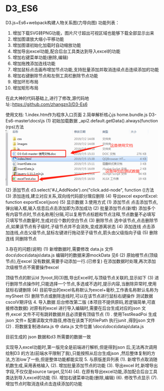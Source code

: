 # D3_ES6
D3.js+Es6+webpack构建人物关系图(力导向图)
功能列表：
1. 增加下载SVG转PNG功能，图片尺寸超出可视区域也能够下载全部显示出来
2. 增加图谱放大缩小平移功能
3. 增加图谱初始化加载时自动缩放功能
4. 增加导出excel功能,配合后台工具类达到导入excel的功能
5. 增加右键菜单功能(删除,编辑)
6. 增加拖拽添加连线功能
7. 增加鼠标点击画布增加节点功能,支持批量添加并取消连续点击连续添加的功能
8. 增加右键删除节点和左侧工具栏删除节点功能
9. 增加环形布局
10. 增加矩形布局

在此大神的代码基础上,进行了修改,源代码地址::https://github.com/zhangzn3/D3-Es6   

使用文档:
1.index.htm作为程序入口页面 
2.简单解析核心js  home.bundle.js      D3-Es6-master\docs\js
(1) 初始加载数据 _api2.default.getData().always(function (rps)方法
![Image](https://github.com/f2733938/img-folder/blob/master/1226716-20190712090417411-1558682042.png)
(2) 添加节点  d3.select('#J_AddNode').on("click.add-node", function ()方法
(3) 添加连线,建立对应关系,双向线代码部分理应删除
(4) 导出excel  exportExcel: function exportExcel(json)
(5) 显示数据
3.使用方式
(1)  添加节点
     点击添加节点,弹出输入框,输入信息后点击添加即为添加成功
(2)  批量添加节点(新增)
  添加多个有内容节点时,节点名称用|分隔,可以复用节点标题和节点注释,节点数量不必填写
  只填写节点数量时,生成对应个数的空白节点
(3)  删除节点
     选中该节点,点击删除节点,如果该节点有子级时,子级节点并不会消失,变成游离状态
(4)  添加连线
     点击添加连线,点击父级节点,鼠标左键进行拖动至子级节点,箭头由父级指向子级
(5)  删除连线
     同删除节点

3.存在的问题(说明)
(1) 新增数据时,需要修改 data.js 文件 docs\docs\datajs\data.js
编辑时的数据来源mockData 见6
(2) 原始根节点(顶级节点),在excel 没有数据,需要手动添加一行.(已修复)
在添加数据时处理,再次添加次级根节点不需要操作excel

顶级节点的默认Id 为root,同(3)图,导出Excel时,与顶级节点关联的,显示如下
(3) 进行删除节点操作时,只能选择一个节点,多选或不选时,提示内容,当删除异常时,使用鼠标右键删除
(4) 目前导出的excel名称默认为excel+毫秒,工作表名称默认名称为mySheet
(5) 删除节点或删除连线时,可以在该节点进行鼠标右键操作
  测试数据   cscoIV期评估
4.  导入数据  后台修改第二版  (本项目不提供原码,若逻辑简单,可直接修改数据)
 对原有的excel 进行导入编辑时,需要在后台生成对应的json 文件,excel 文件不可有跳转数据并且必须要有顶级节点
 (1) .  使用TestReadPoi 生成json 文件=
       配置读取文件路径,修改在该类下的filePath
   执行junit  ,得到json  文件
 (2) .  将数据复制进data.js 中
  data.js 文件位置 \docs\docs\datajs\data.js


目前生成的 json 数据和d3  所需要的数据一致     

实现导入excel功能时,第一版完全是前端进行解析,但是得到json 后,无法再次调用绘制D3 的方法(前端水平限制了我),只能按照从后台生成json ,然后整体复制的方法,方法low了一些,但是整体功能都能实现
5. 与原版差异列表
(1). 新增节点取消随机数生成,采用表格输入
(2). 增加批量添加节点的功能
(3). 导出excel 时,新增导出字段,不仅仅是source target,见1(4)
(4). 在原有导出excel功能,添加配合后台工具类达到导入excel的功能
(5). 增加右键菜单功能(删除,编辑)
(6). 修改节点显示
(7). 增加节点时取消连续点击连续添加的功能
